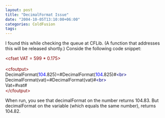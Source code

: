 ```yaml
---
layout: post
title: "DecimalFormat Issue"
date: "2004-10-05T13:10:00+06:00"
categories: ColdFusion 
tags: 
---
```


I found this while checking the queue at CFLib. (A function that addresses this will be released shortly.) Conside the following code snippet:

<div class="code"><FONT COLOR=MAROON>&lt;cfset VAT = 599 * 0.175&gt;</FONT><br>
<br>
<FONT COLOR=MAROON>&lt;cfoutput&gt;</FONT><br>
DecimalFormat(<FONT COLOR=BLUE>104</FONT>.825)=#DecimalFormat(<FONT COLOR=BLUE>104</FONT>.825)#<FONT COLOR=NAVY>&lt;br&gt;</FONT><br>
DecimalFormat(vat)=#DecimalFormat(vat)#<FONT COLOR=NAVY>&lt;br&gt;</FONT><br>
Vat=#vat#<br>
<FONT COLOR=MAROON>&lt;/cfoutput&gt;</FONT></div>

When run, you see that decimalFormat on the number returns 104.83. But decimalFormat on the variable (which equals the same number), returns 104.82.
